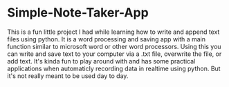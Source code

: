 # Simple-Note-Taker-App

This is a fun little project I had while learning how to write and append text files using python. It is a word processing and 
saving app with a main function similar to microsoft word or other word processors. Using this you can write and save text 
to your computer via a .txt file, overwrite the file, or add text. It's kinda fun to play around with and has some practical applications when automaticly recording data in realtime using python. But it's not really meant to be used day to day.
